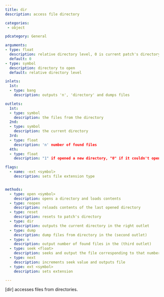 ```yaml
---
title: dir
description: access file directory

categories:
 - object

pdcategory: General

arguments:
- type: float
  description: relative directory level, 0 is current patch's directory, 1 is parent's patch's, 2 parent's parent's and so on
  default: 0
- type: symbol
  description: directory to open
  default: relative directory level

inlets:
  1st:
  - type: bang
    description: outputs 'n', 'directory' and dumps files

outlets:
  1st:
  - type: symbol
    description: the files from the directory
  2nd:
  - type: symbol
    description: the current directory
  3rd:
  - type: float
    description: 'n' number of found files
  4th:
  - type: float
    description: "1" if opened a new directory, "0" if it couldn't open

flags:
  - name: -ext <symbol>
    description: sets file extension type


methods:
  - type: open <symbol>
    description: opens a directory and loads contents
  - type: reopen
    description: reloads contents of the last opened directory
  - type: reset
    description: resets to patch's directory
  - type: dir
    description: outputs the current directory in the right outlet
  - type: dump
    description: dump files from directory in the (second outlet)
  - type: n
    description: output number of found files in the (third outlet)
  - type: seek <float>
    description: seeks and output the file corresponding to that number
  - type: next
    description: increments seek value and outputs file
  - type: ext <symbol>
    description: sets extension

---
```


[dir] accesses files from directories.


